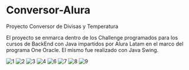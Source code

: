 # Conversor-Alura

Proyecto Conversor de Divisas y Temperatura

El proyecto se enmarca dentro de los Challenge programados para los cursos de BackEnd con Java impartidos por Alura Latam en el marco del programa One Oracle.
El mismo fue realizado con Java Swing.

![1](https://user-images.githubusercontent.com/116129705/220476015-b02f098f-e0fd-4741-adbc-17a77c84f32a.png)
![2](https://user-images.githubusercontent.com/116129705/220476017-9d96baf7-d02d-490f-9866-3664964ec069.png)
![3](https://user-images.githubusercontent.com/116129705/220476020-cace2f1c-3eec-4024-bcff-f57291db7aee.png)
![4](https://user-images.githubusercontent.com/116129705/220476000-29391478-2a46-4da0-b99e-e08e080abc1a.png)
![6](https://user-images.githubusercontent.com/116129705/220476005-b76bd3df-945d-46a8-8b64-b360098acd34.png)
![7](https://user-images.githubusercontent.com/116129705/220476006-f04b15d5-a905-4ff4-b059-fab3d71fa573.png)
![8](https://user-images.githubusercontent.com/116129705/220476009-763874e1-1f92-4bbb-875d-0721c20a2eed.png)
![9](https://user-images.githubusercontent.com/116129705/220476013-5298cab6-0e41-46fd-b1c7-e9ae854c2d50.png)
